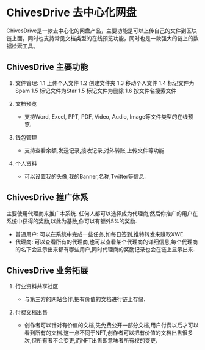 # ChivesDrive 去中心化网盘

ChivesDrive是一款去中心化的网盘产品，主要功能是可以上传自己的文件到区块链上面，同时也支持常见文档类型的在线预览功能，同时也是一款强大的链上的数据检索工具。

## ChivesDrive 主要功能

1. 文件管理:
   1.1 上传个人文件
   1.2 创建文件夹
   1.3 移动个人文件
   1.4 标记文件为Spam
   1.5 标记文件为Star
   1.5 标记文件为删除
   1.6 按文件名搜索文件

2. 文档预览
   - 支持Word, Excel, PPT, PDF, Video, Audio, Image等文件类型的在线预览.

3. 钱包管理
   - 支持查看余额,发送记录,接收记录,对外转账,上传文件等功能.

4. 个人资料
   - 可以设置我的头像,我的Banner,名称,Twitter等信息.

## ChivesDrive 推广体系

主要使用代理商来推广本系统. 任何人都可以选择成为代理商,然后你推广的用户在系统中获得的奖励,以此为基数,你可以有额外5%的奖励.

- 普通用户: 可以在系统中完成一些任务,如每日签到,推特转发来赚取XWE.
- 代理商: 可以查看所有的代理商,也可以查看某个代理商的详细信息,每个代理商的名下会显示出来都有哪些用户,同时代理商的奖励记录也会在链上显示出来.

## ChivesDrive 业务拓展

1. 行业资料共享社区
   - 与第三方的网站合作,把有价值的文档进行链上存储.
   
2. 付费文档出售
   - 创作者可以针对有价值的文档,先免费公开一部分文档,用户付费以后才可以看到所有的文档.这一点不同于NFT,创作者可以把有价值的文档出售很多次,但所有者不会变更,而NFT出售即意味者所有权的变更.